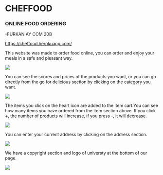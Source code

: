 # CHEFFOOD

### ONLINE FOOD ORDERING

-FURKAN AY COM 20B


https://cheffood.herokuapp.com/

This website was made to order food online, you can order and enjoy your meals in a safe and pleasant way.

<img src="https://user-images.githubusercontent.com/74255322/171917956-b62b1c03-0f66-400f-9880-30e19c7413ab.png">

You can see the scores and prices of the products you want, or you can go directly from the go for delicious section by clicking on the category you want. 

<img src='https://user-images.githubusercontent.com/74255322/171922337-d5299fe9-4b06-4f54-8b6f-171aa7c314a5.png'>

The items you click on the heart icon are added to the item cart.You can see how many items you have ordered from the item section above.
If you click +, the number of products will increase, if you press -, it will decrease.

<img src='https://user-images.githubusercontent.com/74255322/171956974-45e1438e-b292-4380-8e27-c1f6d6799617.png'>

You can enter your current address by clicking on the address section.

<img src="https://user-images.githubusercontent.com/74255322/171918907-39a24ce3-8f0a-428b-ae1e-d2d2027de3bd.png">

We have a copyright section and logo of universty at the bottom of our page.

<img src='https://user-images.githubusercontent.com/74255322/171957197-5218b21c-8f1f-46ff-ad3d-5324082f489d.png'>
